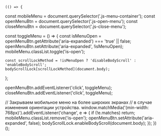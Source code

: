 <script
      defer
      src="https://cdnjs.cloudflare.com/ajax/libs/body-scroll-lock/3.1.5/bodyScrollLock.min.js"
      integrity="sha512-HowizSDbQl7UPEAsPnvJHlQsnBmU2YMrv7KkTBulTLEGz9chfBoWYyZJL+MUO6p/yBuuMO/8jI7O29YRZ2uBlA=="
      crossorigin="anonymous"
    ></script>

    (() => {
  const mobileMenu = document.querySelector('.js-menu-container');
  const openMenuBtn = document.querySelector('.js-open-menu');
  const closeMenuBtn = document.querySelector('.js-close-menu');

  const toggleMenu = () => {
    const isMenuOpen = openMenuBtn.getAttribute('aria-expanded') === 'true' || false;
    openMenuBtn.setAttribute('aria-expanded', !isMenuOpen);
    mobileMenu.classList.toggle('is-open');

    const scrollLockMethod = !isMenuOpen ? 'disableBodyScroll' : 'enableBodyScroll';
    bodyScrollLock[scrollLockMethod](document.body);
  };

openMenuBtn.addEventListener('click', toggleMenu);
  closeMenuBtn.addEventListener('click', toggleMenu);

  // Закрываем мобильное меню на более широких экранах
  // в случае изменения ориентации устройства.
  window.matchMedia('(min-width: 768px)').addEventListener('change', e => {
    if (!e.matches) return;
    mobileMenu.classList.remove('is-open');
    openMenuBtn.setAttribute('aria-expanded', false);
    bodyScrollLock.enableBodyScroll(document.body);
  });
})();